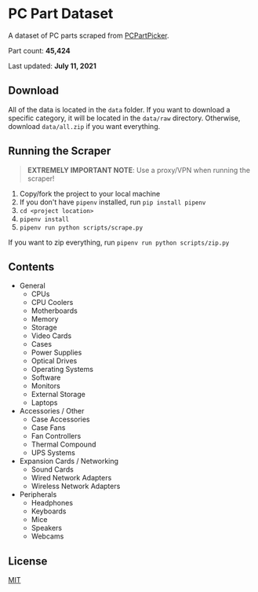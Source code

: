 # PC Part Dataset

A dataset of PC parts scraped from [PCPartPicker](https://pcpartpicker.com).

Part count: **45,424**

Last updated: **July 11, 2021**

## Download

All of the data is located in the `data` folder. If you want to download a specific category, it will be located in the `data/raw` directory. Otherwise, download `data/all.zip` if you want everything.

## Running the Scraper

> **EXTREMELY IMPORTANT NOTE**: Use a proxy/VPN when running the scraper!

1. Copy/fork the project to your local machine
2. If you don't have `pipenv` installed, run `pip install pipenv`
3. `cd <project location>`
4. `pipenv install`
5. `pipenv run python scripts/scrape.py`

If you want to zip everything, run `pipenv run python scripts/zip.py`

## Contents

-   General
    -   CPUs
    -   CPU Coolers
    -   Motherboards
    -   Memory
    -   Storage
    -   Video Cards
    -   Cases
    -   Power Supplies
    -   Optical Drives
    -   Operating Systems
    -   Software
    -   Monitors
    -   External Storage
    -   Laptops
-   Accessories / Other
    -   Case Accessories
    -   Case Fans
    -   Fan Controllers
    -   Thermal Compound
    -   UPS Systems
-   Expansion Cards / Networking
    -   Sound Cards
    -   Wired Network Adapters
    -   Wireless Network Adapters
-   Peripherals
    -   Headphones
    -   Keyboards
    -   Mice
    -   Speakers
    -   Webcams

## License

[MIT](./LICENSE)
